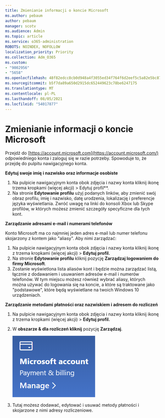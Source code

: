 ```yaml
---
title: Zmienianie informacji o koncie Microsoft
ms.author: pebaum
author: pebaum
manager: scotv
ms.audience: Admin
ms.topic: article
ms.service: o365-administration
ROBOTS: NOINDEX, NOFOLLOW
localization_priority: Priority
ms.collection: Adm_O365
ms.custom:
- "9002956"
- "5658"
ms.openlocfilehash: 48f82edcc8cb0d948a4f3055ed34f764f6d2eef5c5a82e5bc87d50993825704d
ms.sourcegitcommit: b5f7da89a650d2915dc652449623c78be6247175
ms.translationtype: MT
ms.contentlocale: pl-PL
ms.lasthandoff: 08/05/2021
ms.locfileid: "54017877"
---
```

# <a name="change-my-microsoft-account-information"></a>Zmienianie informacji o koncie Microsoft

Przejdź do [https://account.microsoft.com](https://account.microsoft.com/) odpowiedniego konta i zaloguj się w razie potrzeby. Spowoduje to, że przejdę do pulpitu nawigacyjnego konta.  

**Edytuj swoje imię i nazwisko oraz informacje osobiste**

1. Na pulpicie nawigacyjnym konta obok zdjęcia i nazwy konta kliknij ikonę trzema kropkami (więcej akcji) > Edytuj profil**.
2. Na stronie **Edytowanie profilu** użyj podanych linków, aby zmienić swój obraz profilu, imię i nazwisko, datę urodzenia, lokalizację i preferencje języka wyświetlania. Zwróć uwagę na linki do konsoli Xbox lub Skype profilów, w których możesz zmienić szczegóły specyficzne dla tych kont.

**Zarządzanie adresami e-mail i numerami telefonów**

Konto Microsoft ma co najmniej jeden adres e-mail lub numer telefonu skojarzony z kontem jako "aliasy". Aby nimi zarządzać:

1. Na pulpicie nawigacyjnym konta obok zdjęcia i nazwy konta kliknij ikonę z trzema kropkami (więcej akcji) > **Edytuj profil.**
2. Na stronie **Edytowanie profilu** kliknij pozycję **Zarządzaj logowaniem do firmy Microsoft**. 
3. Zostanie wyświetlona lista aliasów kont i będzie można zarządzać listą, łącznie z dodawaniem i usuwaniem adresów e-mail i numerów telefonów. W tym miejscu możesz również wybrać aliasy, których można używać do logowania się na koncie, a które są traktowane jako "podstawowe", które będą wyświetlane na twoich Windows 10 urządzeniach.

**Zarządzanie metodami płatności oraz nazwiskiem i adresem do rozliczeń** 

1. Na pulpicie nawigacyjnym konta obok zdjęcia i nazwy konta kliknij ikonę z trzema kropkami (więcej akcji) > **Edytuj profil.**
2. W **obszarze & dla rozliczeń kliknij** pozycję **Zarządzaj**.

    ![Zarządzanie płatnościami i rozliczeniami](media/manage-account.png)

3. Tutaj możesz dodawać, edytować i usuwać metody płatności i skojarzone z nimi adresy rozliczeniowe. 

